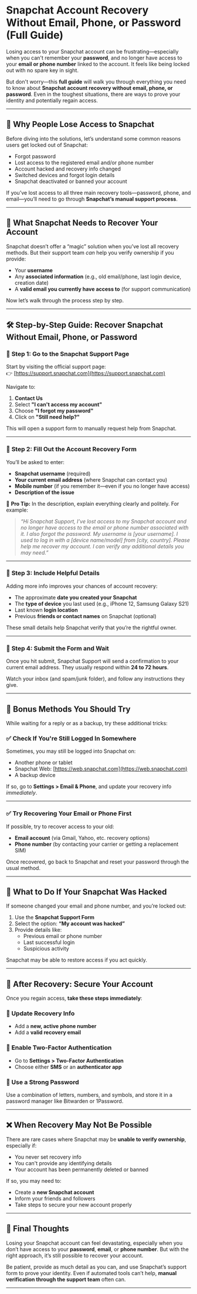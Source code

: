 # **Snapchat Account Recovery Without Email, Phone, or Password (Full Guide)**

Losing access to your Snapchat account can be frustrating—especially when you can't remember your **password**, and no longer have access to your **email or phone number** linked to the account. It feels like being locked out with no spare key in sight.

But don't worry—this **full guide** will walk you through everything you need to know about **Snapchat account recovery without email, phone, or password**. Even in the toughest situations, there are ways to prove your identity and potentially regain access.

---

## 🚨 Why People Lose Access to Snapchat

Before diving into the solutions, let’s understand some common reasons users get locked out of Snapchat:

- Forgot password
- Lost access to the registered email and/or phone number
- Account hacked and recovery info changed
- Switched devices and forgot login details
- Snapchat deactivated or banned your account

If you’ve lost access to all three main recovery tools—password, phone, and email—you’ll need to go through **Snapchat’s manual support process**.

---

## 🧠 What Snapchat Needs to Recover Your Account

Snapchat doesn’t offer a “magic” solution when you’ve lost all recovery methods. But their support team *can* help you verify ownership if you provide:

- Your **username**
- Any **associated information** (e.g., old email/phone, last login device, creation date)
- A **valid email you currently have access to** (for support communication)

Now let’s walk through the process step by step.

---

## 🛠 Step-by-Step Guide: Recover Snapchat Without Email, Phone, or Password

### 🔹 **Step 1: Go to the Snapchat Support Page**

Start by visiting the official support page:  
👉 [https://support.snapchat.com](https://support.snapchat.com)

Navigate to:

1. **Contact Us**  
2. Select **"I can't access my account"**  
3. Choose **"I forgot my password"**  
4. Click on **"Still need help?"**

This will open a support form to manually request help from Snapchat.

---

### 🔹 **Step 2: Fill Out the Account Recovery Form**

You’ll be asked to enter:

- **Snapchat username** (required)
- **Your current email address** (where Snapchat can contact you)
- **Mobile number** (if you remember it—even if you no longer have access)
- **Description of the issue**

📌 **Pro Tip:** In the description, explain everything clearly and politely. For example:

> *“Hi Snapchat Support, I’ve lost access to my Snapchat account and no longer have access to the email or phone number associated with it. I also forgot the password. My username is [your username]. I used to log in with a [device name/model] from [city, country]. Please help me recover my account. I can verify any additional details you may need.”*

---

### 🔹 **Step 3: Include Helpful Details**

Adding more info improves your chances of account recovery:

- The approximate **date you created your Snapchat**
- The **type of device** you last used (e.g., iPhone 12, Samsung Galaxy S21)
- Last known **login location**
- Previous **friends or contact names** on Snapchat (optional)

These small details help Snapchat verify that you’re the rightful owner.

---

### 🔹 **Step 4: Submit the Form and Wait**

Once you hit submit, Snapchat Support will send a confirmation to your current email address. They usually respond within **24 to 72 hours**.

Watch your inbox (and spam/junk folder), and follow any instructions they give.

---

## 🧭 Bonus Methods You Should Try

While waiting for a reply or as a backup, try these additional tricks:

### ✅ **Check If You're Still Logged In Somewhere**

Sometimes, you may still be logged into Snapchat on:

- Another phone or tablet
- Snapchat Web: [https://web.snapchat.com](https://web.snapchat.com)
- A backup device

If so, go to **Settings > Email & Phone**, and update your recovery info *immediately*.

---

### ✅ **Try Recovering Your Email or Phone First**

If possible, try to recover access to your old:

- **Email account** (via Gmail, Yahoo, etc. recovery options)
- **Phone number** (by contacting your carrier or getting a replacement SIM)

Once recovered, go back to Snapchat and reset your password through the usual method.

---

## 🧱 What to Do If Your Snapchat Was Hacked

If someone changed your email and phone number, and you’re locked out:

1. Use the **Snapchat Support Form**
2. Select the option: **“My account was hacked”**
3. Provide details like:
   - Previous email or phone number
   - Last successful login
   - Suspicious activity

Snapchat may be able to restore access if you act quickly.

---

## 🔐 After Recovery: Secure Your Account

Once you regain access, **take these steps immediately**:

### 🔄 Update Recovery Info
- Add a **new, active phone number**
- Add a **valid recovery email**

### 🧱 Enable Two-Factor Authentication
- Go to **Settings > Two-Factor Authentication**
- Choose either **SMS** or an **authenticator app**

### 🔑 Use a Strong Password
Use a combination of letters, numbers, and symbols, and store it in a password manager like Bitwarden or 1Password.

---

## ❌ When Recovery May Not Be Possible

There are rare cases where Snapchat may be **unable to verify ownership**, especially if:

- You never set recovery info
- You can't provide any identifying details
- Your account has been permanently deleted or banned

If so, you may need to:

- Create a **new Snapchat account**
- Inform your friends and followers
- Take steps to secure your new account properly

---

## 📌 Final Thoughts

Losing your Snapchat account can feel devastating, especially when you don’t have access to your **password**, **email**, or **phone number**. But with the right approach, it’s still possible to recover your account.

Be patient, provide as much detail as you can, and use Snapchat’s support form to prove your identity. Even if automated tools can’t help, **manual verification through the support team** often can.

---
